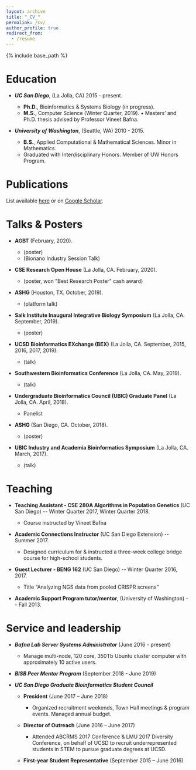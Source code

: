 ```yaml
---
layout: archive
title: "_CV_"
permalink: /cv/
author_profile: true
redirect_from:
  - /resume
---
```


{% include base_path %}

Education
======
- ***UC San Diego***, (La Jolla, CA) 2015 - present.
	- **Ph.D.**, Bioinformatics & Systems Biology (in progress).
	- **M.S.**, Computer Science (Winter Quarter, 2019).
    • Masters’ and Ph.D. thesis advised by Professor Vineet Bafna.


- ***University of Washington***, (Seattle, WA) 2010 - 2015.
	- **B.S.**, Applied Computational & Mathematical Sciences. Minor in Mathematics. 
  - Graduated with Interdisciplinary Honors. Member of UW Honors Program.


Publications
======
List available [here](https://jluebeck.github.io/publications/) or on [Google Scholar](https://scholar.google.com/citations?hl=en&user=bn4vrPUAAAAJ).

Talks & Posters
======
* **AGBT** (February, 2020).
  * (poster)
  * (Bionano Industry Session Talk)

* **CSE Research Open House** (La Jolla, CA. February, 2020).
  * (poster, won "Best Research Poster" cash award)

* **ASHG** (Houston, TX. October, 2019).
  * (platform talk)

* **Salk Institute Inaugural Integrative Biology Symposium** (La Jolla, CA. September, 2019).
  * (poster)

* **UCSD Bioinformatics EXchange (BEX)** (La Jolla, CA. September, 2015, 2016, 2017, 2019).
  * (talk)

* **Southwestern Bioinformatics Conference** (La Jolla, CA. May, 2019).
  * (talk)

* **Undergraduate Bioinformatics Council (UBIC) Graduate Panel** (La Jolla, CA. April, 2018).
  * Panelist

* **ASHG** (San Diego, CA. October, 2018).
  * (poster)
 
* **UBIC Industry and Academia Bioinformatics Symposium** (La Jolla, CA. March, 2017).
  * (talk)
  
Teaching
======
* **Teaching Assistant - CSE 280A Algorithms in Population Genetics** (UC San Diego) -- Winter Quarter 2017, Winter Quarter 2018.
  * Course instructed by Vineet Bafna

* **Academic Connections Instructor** (UC San Diego Extension) -- Summer 2017.
  * Designed curriculum for & instructed a three-week college bridge course for high-school students.
    
* **Guest Lecturer - BENG 162** (UC San Diego) -- Winter Quarter 2016, 2017.
  * Title “Analyzing NGS data from pooled CRISPR screens”
    
* **Academic Support Program tutor/mentor**, (University of Washington) -- Fall 2013.

Service and leadership
======
* ***Bafna Lab Server Systems Administrator*** (June 2016 - present)
  * Manage multi-node, 120 core, 350Tb Ubuntu cluster computer with approximately 10 active users.

* ***BISB Peer Mentor Program*** (September 2018 - June 2019)

* ***UC San Diego Graduate Bioinformatics Student Council*** 
  * **President** (June 2017 – June 2018)
    * Organized recruitment weekends, Town Hall meetings & program events. Managed annual budget. 

  * **Director of Outreach** (June 2016 – June 2017)
    * Attended ABCRMS 2017 Conference & LMU 2017 Diversity Conference, on behalf of UCSD to recruit underrepresented students in STEM to pursue graduate degrees at UCSD.

  * **First-year Student Representative** (September 2015 – June 2016)
